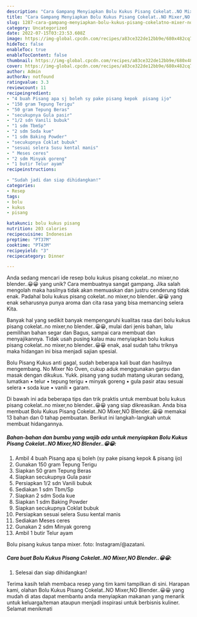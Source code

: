 ```yaml
---
description: "Cara Gampang Menyiapkan Bolu Kukus Pisang Cokelat..NO Mixer,NO Blender..😀😀 yang Mantap"
title: "Cara Gampang Menyiapkan Bolu Kukus Pisang Cokelat..NO Mixer,NO Blender..😀😀 yang Mantap"
slug: 1287-cara-gampang-menyiapkan-bolu-kukus-pisang-cokelatno-mixer-no-blender-yang-mantap
category: Uncategorized
date: 2022-07-15T03:23:53.608Z
image: https://img-global.cpcdn.com/recipes/a83ce322de12bb9e/680x482cq70/bolu-kukus-pisang-cokelatno-mixerno-blender-foto-resep-utama.jpg
hideToc: false
enableToc: true
enableTocContent: false
thumbnail: https://img-global.cpcdn.com/recipes/a83ce322de12bb9e/680x482cq70/bolu-kukus-pisang-cokelatno-mixerno-blender-foto-resep-utama.jpg
cover: https://img-global.cpcdn.com/recipes/a83ce322de12bb9e/680x482cq70/bolu-kukus-pisang-cokelatno-mixerno-blender-foto-resep-utama.jpg
author: Admin
authorAv: notfound
ratingvalue: 3.3
reviewcount: 11
recipeingredient:
- "4 buah Pisang apa sj boleh sy pake pisang kepok  pisang ijo"
- "150 gram Tepung Terigu"
- "50 gram Tepung Beras"
- "secukupnya Gula pasir"
- "1/2 sdn Vanili bubuk"
- "1 sdm TbmSp"
- "2 sdm Soda kue"
- "1 sdm Baking Powder"
- "secukupnya Coklat bubuk"
- "sesuai selera Susu kental manis"
- " Meses ceres"
- "2 sdm Minyak goreng"
- "1 butir Telur ayam"
recipeinstructions:

- "Sudah jadi dan siap dihidangkan!"
categories:
- Resep
tags:
- bolu
- kukus
- pisang

katakunci: bolu kukus pisang 
nutrition: 203 calories
recipecuisine: Indonesian
preptime: "PT37M"
cooktime: "PT43M"
recipeyield: "3"
recipecategory: Dinner

---
```





Anda sedang mencari ide resep bolu kukus pisang cokelat..no mixer,no blender..😀😀 yang unik? Cara membuatnya sangat gampang. Jika salah mengolah maka hasilnya tidak akan memuaskan dan justru cenderung tidak enak. Padahal bolu kukus pisang cokelat..no mixer,no blender..😀😀 yang enak seharusnya punya aroma dan cita rasa yang bisa memancing selera Kita.





Banyak hal yang sedikit banyak mempengaruhi kualitas rasa dari bolu kukus pisang cokelat..no mixer,no blender..😀😀, mulai dari jenis bahan, lalu pemilihan bahan segar dan Bagus, sampai cara membuat dan menyajikannya. Tidak usah pusing kalau mau menyiapkan bolu kukus pisang cokelat..no mixer,no blender..😀😀 enak,      asal sudah tahu triknya maka hidangan ini bisa menjadi sajian spesial.














Bolu Pisang Kukus anti gagal, sudah beberapa kali buat dan hasilnya mengembang. No Mixer No Oven, cukup aduk menggunakan garpu dan masak dengan dikukus. Yukk. pisang yang sudah matang ukuran sedang, lumatkan • telur • tepung terigu • minyak goreng • gula pasir atau sesuai selera • soda kue • vanili • garam.






Di bawah ini ada beberapa tips dan trik praktis untuk membuat bolu kukus pisang cokelat..no mixer,no blender..😀😀 yang siap dikreasikan. Anda bisa membuat Bolu Kukus Pisang Cokelat..NO Mixer,NO Blender..😀😀 memakai 13 bahan dan 0 tahap pembuatan. Berikut ini langkah-langkah untuk membuat hidangannya.

<!--inarticleads1-->

##### Bahan-bahan dan bumbu yang wajib ada untuk menyiapkan Bolu Kukus Pisang Cokelat..NO Mixer,NO Blender..😀😀:

1. Ambil 4 buah Pisang apa sj boleh (sy pake pisang kepok &amp; pisang ijo)
1. Gunakan 150 gram Tepung Terigu
1. Siapkan 50 gram Tepung Beras
1. Siapkan secukupnya Gula pasir
1. Persiapkan 1/2 sdn Vanili bubuk
1. Sediakan 1 sdm Tbm/Sp
1. Siapkan 2 sdm Soda kue
1. Siapkan 1 sdm Baking Powder
1. Siapkan secukupnya Coklat bubuk
1. Persiapkan sesuai selera Susu kental manis
1. Sediakan  Meses ceres
1. Gunakan 2 sdm Minyak goreng
1. Ambil 1 butir Telur ayam


Bolu pisang kukus tanpa mixer. foto: Instagram/@azatani. 

<!--inarticleads2-->

##### Cara buat Bolu Kukus Pisang Cokelat..NO Mixer,NO Blender..😀😀:


1. Selesai dan siap dihidangkan!



Terima kasih telah membaca resep yang tim kami tampilkan di sini. Harapan kami, olahan Bolu Kukus Pisang Cokelat..NO Mixer,NO Blender..😀😀 yang mudah di atas dapat membantu anda menyiapkan makanan yang menarik untuk keluarga/teman ataupun menjadi inspirasi untuk berbisnis kuliner. Selamat menikmati
